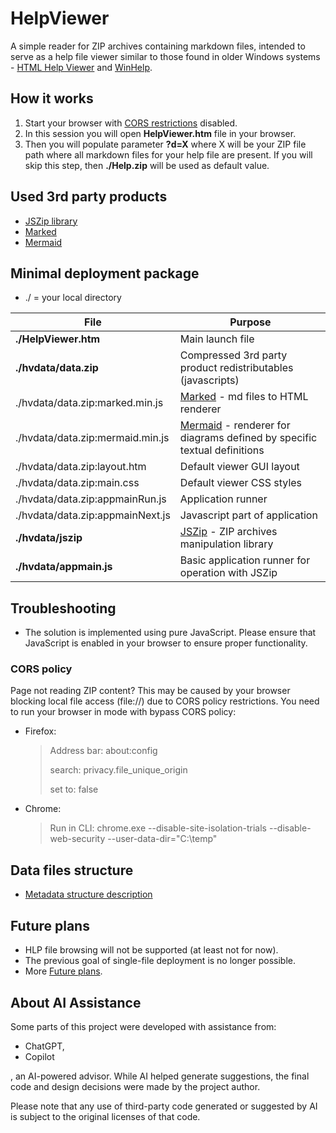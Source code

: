 # HelpViewer

A simple reader for ZIP archives containing markdown files, intended to serve as a help file viewer similar to those found in older Windows systems - [HTML Help Viewer][HTMLHW] and [WinHelp][WinHlp32].

## How it works

1. Start your browser with [CORS restrictions][bypassCORS] disabled.
2. In this session you will open **HelpViewer.htm** file in your browser.
3. Then you will populate parameter **?d=X** where X will be your ZIP file path where all markdown files for your help file are present. If you will skip this step, then **./Help.zip** will be used as default value.

## Used 3rd party products

- [JSZip library][JSZIP]
- [Marked][Marked]
- [Mermaid][Mermaid]

## Minimal deployment package

- ./ = your local directory

| File | Purpose |
|---|---|
| **./HelpViewer.htm** | Main launch file |
| **./hvdata/data.zip** | Compressed 3rd party product redistributables (javascripts) |
| ./hvdata/data.zip:marked.min.js | [Marked][Marked] - md files to HTML renderer |
| ./hvdata/data.zip:mermaid.min.js | [Mermaid][Mermaid] - renderer for diagrams defined by specific textual definitions |
| ./hvdata/data.zip:layout.htm | Default viewer GUI layout |
| ./hvdata/data.zip:main.css | Default viewer CSS styles |
| ./hvdata/data.zip:appmainRun.js | Application runner |
| ./hvdata/data.zip:appmainNext.js | Javascript part of application |
| **./hvdata/jszip** | [JSZip][JSZIP] - ZIP archives manipulation library |
| **./hvdata/appmain.js** | Basic application runner for operation with JSZip |

## Troubleshooting

- The solution is implemented using pure JavaScript. Please ensure that JavaScript is enabled in your browser to ensure proper functionality.

### CORS policy

Page not reading ZIP content? This may be caused by your browser blocking local file access (file://) due to CORS policy restrictions. 
You need to run your browser in mode with bypass CORS policy:
- Firefox:
  > Address bar: 
  about:config
  > 
  > search:
  privacy.file_unique_origin
  > 
  > set to:
  false
  
- Chrome:
  > Run in CLI:
  > chrome.exe --disable-site-isolation-trials --disable-web-security --user-data-dir="C:\temp"

## Data files structure

- [Metadata structure description][Structure]

## Future plans

- HLP file browsing will not be supported (at least not for now).
- The previous goal of single-file deployment is no longer possible.
- More [Future plans][FuturePlans].

## About AI Assistance

Some parts of this project were developed with assistance from:

- ChatGPT, 
- Copilot

, an AI-powered advisor. 
While AI helped generate suggestions, the final code and design decisions were made by the project author.

Please note that any use of third-party code generated or suggested by AI is subject to the original licenses of that code.

[HTMLHW]: https://learn.microsoft.com/en-us/previous-versions/windows/desktop/htmlhelp/about-the-html-help-viewer "HTML Help Viewer"
[WinHlp32]: https://blog.butras.cz/2013/11/jiz-od-verze-windows-vista-jiz-neni.html "WinHlp32"
[JSZIP]: http://jszip.org/ "JSZip JavaScript library - ZIP files manipulation"
[Marked]: https://marked.js.org/ "Marked JavaScript library - md files to HTML renderer"
[Structure]: FileMetadata.md "File metadata"
[FuturePlans]: FuturePlans.md "Future plans list"
[Mermaid]: https://mermaid.js.org/ "Mermaid library - renderer for diagrams defined by specific textual definitions"
[bypassCORS]: #cors-policy "Browser possibly blocking local file access (file://) due to CORS policy restrictions"